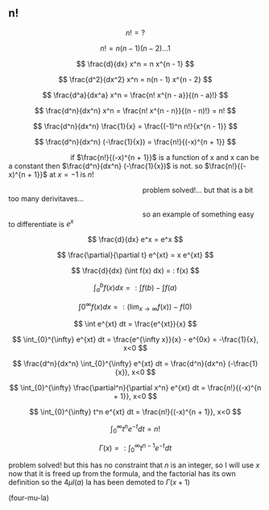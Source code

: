 ## n!

$$ n! = ? $$

$$ n! = n(n - 1)(n - 2)... 1 $$

$$ \frac{d}{dx} x^n = n x^{n - 1} $$

$$ \frac{d^2}{dx^2} x^n = n(n - 1) x^{n - 2} $$

$$ \frac{d^a}{dx^a} x^n = \frac{n! x^{n - a}}{(n - a)!} $$

$$ \frac{d^n}{dx^n} x^n = \frac{n! x^{n - n}}{(n - n)!} = n! $$

$$ \frac{d^n}{dx^n} \frac{1}{x} = \frac{(-1)^n n!}{x^{n - 1}} $$

$$ \frac{d^n}{dx^n} (-\frac{1}{x}) = \frac{n!}{(-x)^{n + 1}} $$

$\quad$ $\quad$ $\quad$ $\quad$ $\quad$ $\quad$  if $\frac{n!}{(-x)^{n + 1}}$ is a function of x and x can be a constant then $\frac{d^n}{dx^n} (-\frac{1}{x})$ is not. so $\frac{n!}{(-x)^{n + 1}}$ at $x = -1$ is $n!$

$\quad$ $\quad$ $\quad$ $\quad$ $\quad$ $\quad$ $\quad$ $\quad$ $\quad$ $\quad$ $\quad$ $\quad$ $\quad$ problem solved!... but that is a bit too many derivitaves...

$\quad$ $\quad$ $\quad$ $\quad$ $\quad$ $\quad$ $\quad$ $\quad$ $\quad$ $\quad$ $\quad$ $\quad$ $\quad$ so an example of something easy to differentiate is $e^x$

$$ \frac{d}{dx} e^x = e^x $$

$$ \frac{\partial}{\partial t} e^{xt} = x e^{xt} $$

$$ \frac{d}{dx} (\int f(x) dx) = : f(x) $$

$$ \int_{a}^{b} f(x) dx = : \int f(b) - \int f(a) $$

$$ \int{0}^{\infty} f(x) dx = : (\lim_{x \to \infty} f(x)) - f(0) $$

$$ \int e^{xt} dt = \frac{e^{xt}}{x} $$

$$ \int_{0}^{\infty} e^{xt} dt = \frac{e^{\infty x}}{x} - e^{0x} = -\frac{1}{x}, x<0 $$

$$ \frac{d^n}{dx^n} \int_{0}^{\infty} e^{xt} dt = \frac{d^n}{dx^n} (-\frac{1}{x}), x<0 $$

$$ \int_{0}^{\infty} \frac{\partial^n}{\partial x^n} e^{xt} dt = \frac{n!}{(-x)^{n + 1}}, x<0 $$

$$ \int_{0}^{\infty} t^n e^{xt} dt = \frac{n!}{(-x)^{n + 1}}, x<0 $$

$$ \int_{0}^{\infty} t^n e^{-t} dt = n! $$

$$ \Gamma (x) = : \int_{0}^{\infty} t^{n - 1} e^{-t} dt $$

problem solved! but this has no constraint that $n$ is an integer, so I will use $x$ now that it is freed up from the formula, and the factorial has its own definition so the $4 \mu l(a)$ la has been demoted to $\Gamma (x + 1)$

(four-mu-la)
